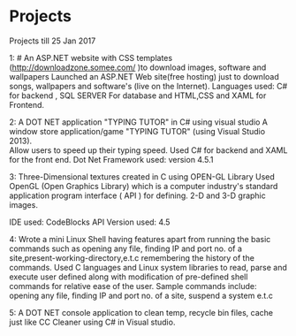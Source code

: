 # Projects
Projects till 25 Jan 2017

1: # An ASP.NET website with CSS templates (http://downloadzone.somee.com/ )to download images, software and wallpapers
    Launched an ASP.NET Web site(free hosting) just to download songs, wallpapers and software's (live on the Internet). 
    Languages used: C# for backend , SQL SERVER  For database and HTML,CSS and XAML for   
    Frontend.
    
    
                       
    
2: A DOT NET application "TYPING TUTOR" in C# using visual studio
    A window store application/game "TYPING TUTOR" (using Visual Studio 2013).   
    Allow users to speed up their typing speed.  Used C# for backend and XAML for the front end.
    Dot Net Framework used: version 4.5.1
    



3: Three-Dimensional textures created in C using OPEN-GL Library
   Used OpenGL (Open Graphics Library) which is a computer industry's standard application program interface ( API ) for defining.  2-D and 3-D graphic images.

   IDE used: CodeBlocks
   API Version used: 4.5
 
 
 

4: Wrote a mini Linux Shell having features apart from running the basic commands such as opening any file, 
   finding IP and port no. of a site,present-working-directory,e.t.c  remembering the history of the commands.
    Used C languages and Linux system libraries to read, parse and execute user defined along with 
    modification of pre-defined shell commands for relative ease of the user.
    Sample commands include:
    opening any file, finding IP and port no. of a site, suspend a system e.t.c  



5: A DOT NET console application to clean temp, recycle bin files, cache just like CC Cleaner using C# in Visual studio.
  
